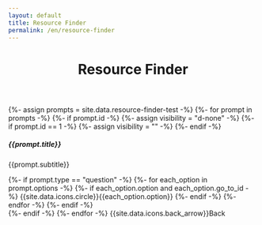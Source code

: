 ```yaml
---
layout: default
title: Resource Finder
permalink: /en/resource-finder
---
```



<header class="py-5 poap-purple-light">
  <div class="container text-center my-0 my-md-3 my-lg-5">
    <h1 class="display-6 fw-bold mb-0">Resource Finder</h1>
  </div>
</header>

<section class="">
  <div class="container">
    <div class="row justify-content-center my-5">
      <div class="col-12 col-md-8 col-lg-6">
        {%- assign prompts = site.data.resource-finder-test -%}
        {%- for prompt in prompts -%}
          {%- if prompt.id -%}
            {%- assign visibility = "d-none" -%}
            {%- if prompt.id == 1 -%}
              {%- assign visibility = "" -%}
            {%- endif -%}
            <div id="prompt{{prompt.id}}" class="card w-100 rounded-3 {{visibility}}">
              <div class="card-body m-3">
                <h5 class="card-title">{{prompt.title}}</h5>
                <p class="card-text mb-4">{{prompt.subtitle}}</p>
                {%- if prompt.type == "question" -%}
                  {%- for each_option in prompt.options -%}
                    {%- if each_option.option and each_option.go_to_id -%}
                      <a data-go-to-prompt="each_option.go_to_id" 
                          class="btn btn-outline-primary text-start d-block mt-3"
                          onclick="goToPrompt('{{prompt.id}}','{{each_option.go_to_id}}')">
                        <span class="btn-radio me-2">{{site.data.icons.circle}}</span>{{each_option.option}}
                      </a>
                    {%- endif -%}
                  {%- endfor -%}
                {%- endif -%}
              </div>
            </div>
          {%- endif -%}
        {%- endfor -%}
        <a id="promptBack" class="btn btn-primary mt-3 d-none" onclick="goToLastPrompt()">
          <span class="me-2">{{site.data.icons.back_arrow}}</span>Back
        </a>
      </div>
    </div>
  </div>
</section>

